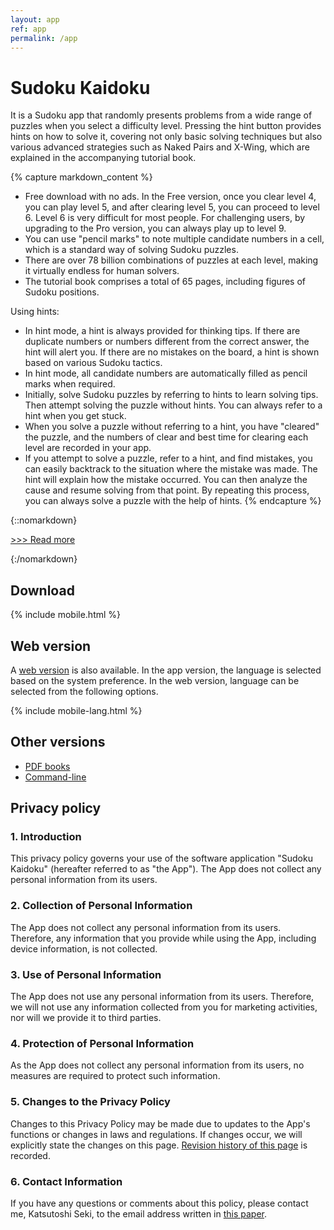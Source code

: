 ```yaml
---
layout: app
ref: app
permalink: /app
---
```

# Sudoku Kaidoku
It is a Sudoku app that randomly presents problems from a wide range of puzzles when you select a difficulty level. Pressing the hint button provides hints on how to solve it, covering not only basic solving techniques but also various advanced strategies such as Naked Pairs and X-Wing, which are explained in the accompanying tutorial book.

{% capture markdown_content %}
- Free download with no ads. In the Free version, once you clear level 4, you can play level 5, and after clearing level 5, you can proceed to level 6. Level 6 is very difficult for most people. For challenging users, by upgrading to the Pro version, you can always play up to level 9.
- You can use "pencil marks" to note multiple candidate numbers in a cell, which is a standard way of solving Sudoku puzzles.
- There are over 78 billion combinations of puzzles at each level, making it virtually endless for human solvers.
- The tutorial book comprises a total of 65 pages, including figures of Sudoku positions.

Using hints:
- In hint mode, a hint is always provided for thinking tips. If there are duplicate numbers or numbers different from the correct answer, the hint will alert you. If there are no mistakes on the board, a hint is shown based on various Sudoku tactics.
- In hint mode, all candidate numbers are automatically filled as pencil marks when required.
- Initially, solve Sudoku puzzles by referring to hints to learn solving tips. Then attempt solving the puzzle without hints. You can always refer to a hint when you get stuck.
- When you solve a puzzle without referring to a hint, you have "cleared" the puzzle, and the numbers of clear and best time for clearing each level are recorded in your app.
- If you attempt to solve a puzzle, refer to a hint, and find mistakes, you can easily backtrack to the situation where the mistake was made. The hint will explain how the mistake occurred. You can then analyze the cause and resume solving from that point. By repeating this process, you can always solve a puzzle with the help of hints.
{% endcapture %}

{::nomarkdown}
<script>
function showMore(btn) {
   var targetId = btn.getAttribute("href").slice(1);
   document.getElementById(targetId).style.display = "block";
   btn.parentNode.style.display = "none";
   return false;
}
</script>
<p><a href="#readmore1" onclick="return showMore(this);">&gt;&gt;&gt; Read more</a></p>
<div id="readmore1" style="display: none";>
{:/nomarkdown}
{{ markdown_content | markdownify }}
{::nomarkdown}</div>{:/nomarkdown}

## Download
{% include mobile.html %}

## Web version
A [web version](sudoku/) is also available. In the app version, the language is selected based on the system preference. In the web version, language can be selected from the following options.

{% include mobile-lang.html %}

## Other versions
- [PDF books](book)
- [Command-line](./)

## Privacy policy

### 1. Introduction
This privacy policy governs your use of the software application "Sudoku Kaidoku" (hereafter referred to as "the App"). The App does not collect any personal information from its users.

### 2. Collection of Personal Information
The App does not collect any personal information from its users. Therefore, any information that you provide while using the App, including device information, is not collected.

### 3. Use of Personal Information
The App does not use any personal information from its users. Therefore, we will not use any information collected from you for marketing activities, nor will we provide it to third parties.

### 4. Protection of Personal Information
As the App does not collect any personal information from its users, no measures are required to protect such information.

### 5. Changes to the Privacy Policy
Changes to this Privacy Policy may be made due to updates to the App's functions or changes in laws and regulations. If changes occur, we will explicitly state the changes on this page. [Revision history of this page](https://github.com/sekika/kaidoku/commits/master/docs/app.md) is recorded.

### 6. Contact Information
If you have any questions or comments about this policy, please contact me, Katsutoshi Seki, to the email address written in [this paper](https://doi.org/10.2478/johh-2022-0039).
